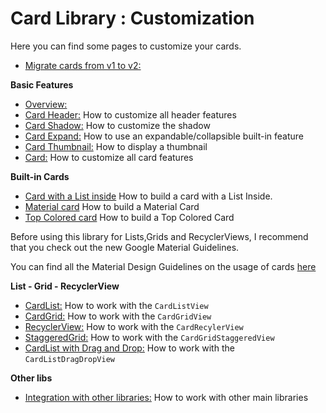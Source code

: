 # Card Library : Customization

Here you can find some pages to customize your cards.

* [Migrate cards from v1 to v2:](MIGRATE.md)

**Basic Features**
* [Overview:](OVERVIEW.md)
* [Card Header:](HEADER.md) How to customize all header features
* [Card Shadow:](SHADOW.md) How to customize the shadow
* [Card Expand:](EXPAND.md) How to use an expandable/collapsible built-in feature
* [Card Thumbnail:](THUMBNAIL.md) How to display a thumbnail
* [Card:](CARD.md) How to customize all card features


**Built-in Cards**
* [Card with a List inside](CARDWITHLIST.md) How to build a card with a List Inside.
* [Material card](MATERIALCARD.md) How to build a Material Card
* [Top Colored card](TOPCOLORED.md) How to build a Top Colored Card


Before using this library for Lists,Grids and RecyclerViews, I recommend that you check out the new Google Material Guidelines.

You can find all the Material Design Guidelines on the usage of cards [here](http://www.google.com/design/spec/components/cards.html)

**List - Grid - RecyclerView**
* [CardList:](CARDLIST.md) How to work with the `CardListView`
* [CardGrid:](CARDGRID.md) How to work with the `CardGridView`
* [RecyclerView:](CARDRECYCLERVIEW.md) How to work with the `CardRecylerView`
* [StaggeredGrid:](STAGGEREDGRID.md) How to work with the `CardGridStaggeredView`
* [CardList with Drag and Drop:](DRAGDROPLIST.md) How to work with the `CardListDragDropView`


**Other libs**
* [Integration with other libraries:](OTHERLIBRARIES.md) How to work with other main libraries


